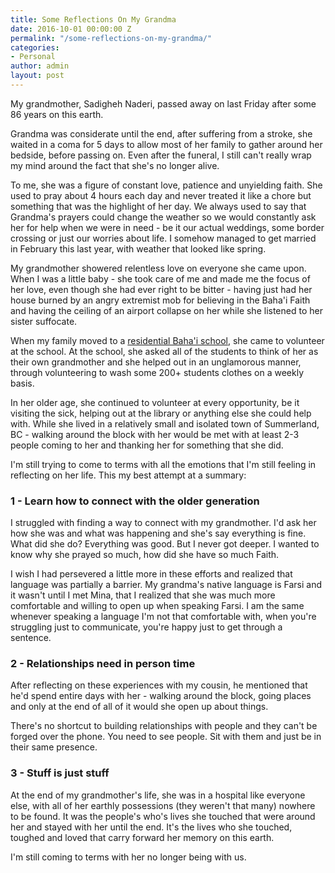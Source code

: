 ```yaml
---
title: Some Reflections On My Grandma
date: 2016-10-01 00:00:00 Z
permalink: "/some-reflections-on-my-grandma/"
categories:
- Personal
author: admin
layout: post
---
```


My grandmother, Sadigheh Naderi, passed away on last Friday after some 86 years on this earth.  

Grandma was considerate until the end, after suffering from a stroke, she waited in a coma for 5 days to allow most of her family to gather around her bedside, before passing on. Even after the funeral, I still can't really wrap my mind around the fact that she's no longer alive.

To me, she was a figure of constant love, patience and unyielding faith.  She used to pray about 4 hours each day and never treated it like a chore but something that was the highlight of her day.  We always used to say that Grandma's prayers could change the weather so we would constantly ask her for help when we were in need - be it our actual weddings, some border crossing or just our worries about life.  I somehow managed to get married in February this last year, with weather that looked like spring.

My grandmother showered relentless love on everyone she came upon. When I was a little baby - she took care of me and made me the focus of her love, even though she had ever right to be bitter - having just had her house burned by an angry extremist mob for believing in the Baha'i Faith and having the ceiling of an airport collapse on her while she listened to her sister suffocate.

When my family moved to a [residential Baha'i school](https://en.wikipedia.org/wiki/Maxwell_International_School), she came to volunteer at the school. At the school, she asked all of the students to think of her as their own grandmother and she helped out in an unglamorous manner, through volunteering to wash some 200+ students clothes on a weekly basis.

In her older age, she continued to volunteer at every opportunity, be it visiting the sick, helping out at the library or anything else she could help with.  While she lived in a relatively small and isolated town of Summerland, BC - walking around the block with her would be met with at least 2-3 people coming to her and thanking her for something that she did.

I'm still trying to come to terms with all the emotions that I'm still feeling in reflecting on her life. This my best attempt at a summary:

### 1 - Learn how to connect with the older generation

I struggled with finding a way to connect with my grandmother. I'd ask her how she was and what was happening and she's say everything is fine. What did she do? Everything was good. But I never got deeper. I wanted to know why she prayed so much, how did she have so much Faith.

I wish I had persevered a little more in these efforts and realized that language was partially a barrier. My grandma's native language is Farsi and it wasn't until I met Mina, that I realized that she was much more comfortable and willing to open up when speaking Farsi. I am the same whenever speaking a language I'm not that comfortable with, when you're struggling just to communicate, you're happy just to get through a sentence.  

### 2 - Relationships need in person time

After reflecting on these experiences with my cousin, he mentioned that he'd spend entire days with her - walking around the block, going places and only at the end of all of it would she open up about things.

There's no shortcut to building relationships with people and they can't be forged over the phone. You need to see people. Sit with them and just be in their same presence.

### 3 - Stuff is just stuff

At the end of my grandmother's life, she was in a hospital like everyone else, with all of her earthly possessions (they weren't that many) nowhere to be found. It was the people's who's lives she touched that were around her and stayed with her until the end.  It's the lives who she touched, toughed and loved that carry forward her memory on this earth.

I'm still coming to terms with her no longer being with us.
